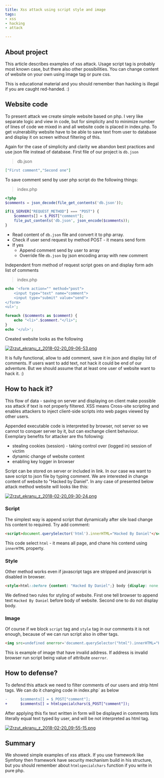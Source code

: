 ```yaml
---
title: Xss attack using script style and image
tags:
- xss
- hacking
- attack

---
```


## About project

This article describes examples of xss attack. Usage script tag
is probably most known case, but there also other possibilities.
You can change content of website on your own using image tag or
pure css.

This is educational material and you should remember than
hacking is illegal if you are caught red-handed. :)

## Website code

To present attack we create simple website based on php. I very 
like separate logic and view in code, but for simplicity and 
to minimize number of lines of code we mixed in and all website
code is placed in index.php. To get vulnerability website have to
be able to save text from user to database and display it on 
screen without filtering of this.

Again for the case of simplicity and clarity we abandon best 
practices and use json file instead of database. First file of
our project is `db.json`

> db.json

```json
["First comment","Second one"]
```

To save comment send by user php script do the following things:

> index.php

```php
<?php
$comments = json_decode(file_get_contents('db.json'));

if($_SERVER["REQUEST_METHOD"] === "POST") {
    $comments[] = $_POST["comment"];
    file_put_contents('db.json', json_encode($comments));
}
```

- Read content of `db.json` file and convert it to php array.
- Check if user send request by method POST - it means send form
- If yes
  - Append comment send by user to array
  - Override file `db.json` by json encoding array with new comment

Independent from method of request script goes on and display
form adn list of comments

> index.php

```php
echo '<form action="" method="post">
    <input type="text" name="comment">
    <input type="submit" value="send">
</form>
<ul>';

foreach ($comments as $comment) {
    echo "<li>".$comment."</li>";
}
echo '</ul>';
```

Created website looks as the following

[![Zrzut_ekranu_z_2018-02-20_09-06-53.png](https://s17.postimg.org/be5low4db/Zrzut_ekranu_z_2018-02-20_09-06-53.png)](https://postimg.org/image/s1x3rdz4r/)

It is fully functional, allow to add comment, save it in json 
and display list of comments. If users want to add text, not 
hack it could be end of our adventure. But we should assume 
that at least one user of website want to hack it. :)

## How to hack it?

This flow of data - saving on server and displaying on client
make possible xss attack if text is not properly filtered. XSS 
means Cross-site scripting and enables attackers to inject 
client-side scripts into web pages viewed by other users.

Appended executable code is interpreted by browser, not server
so we cannot to conquer server by it, but can exchange client
behaviour. Exemplary benefits for attacker are ths following:

- stealing cookies (session) - taking control over (logged in) session of victim
- dynamic change of website content
- enabling key logger in browser

Script can be stored on server or included in 
link. In our case wa want to save script to json file by typing
comment. We are interested in change content of website to
"Hacked by Daniel". In any case of presented below attack method
website will looks like this:

[![Zrzut_ekranu_z_2018-02-20_09-30-24.png](https://s17.postimg.org/t6r5wnqpr/Zrzut_ekranu_z_2018-02-20_09-30-24.png)](https://postimg.org/image/padu0o5q3/)

### Script

The simplest way is append script that dynamically after sile load
change his content to required. Try add comment:

```html
<script>document.querySelector('html').innerHTML="Hacked By Daniel"</script>
```

This code select `html` - it means all page, and chane his contend
using `innerHTML` property.

### Style

Other method works even if javascript tags are stripped and
javascript is disabled in browser.

```html
<style>html::before {content: "Hacked By Daniel";} body {display: none;}</style>
```

We defined two rules for styling of website. First one tell browser
to append text `Hacked By Daniel` before body of website. Second one
to do not display body.

### Image

Of course if we block `script` tag and `style` tag in our comments
it is not enough, because of we can run script also in other tags.

```html
<img src=undefined onerror='document.querySelector("html").innerHTML="Hacked By Daniel"'>
```

This is example of image that have invalid address. If address is 
invalid browser run script being value of attribute `onerror`.

## How to defense?

To defend this attack we need to filter comments of our users 
and strip html tags. We can do it changing code in  index.php` 
as below

```diff
-      $comments[] = $_POST["comment"];
+      $comments[] = htmlspecialchars($_POST["comment"]);
```

After applying this fix text written in form will be 
displayed in comments lists literally equal text typed by user,
and will be not interpreted as html tag.

[![Zrzut_ekranu_z_2018-02-20_09-55-15.png](https://s17.postimg.org/yyra3jl1b/Zrzut_ekranu_z_2018-02-20_09-55-15.png)](https://postimg.org/image/yyra3jl17/)

## Summary

We showed simple examples of xss attack. If you use framework like
Symfony then framework have security mechanism build in his structure,
but you should remember about `htmlspecialchars` function if you
write in pure php.